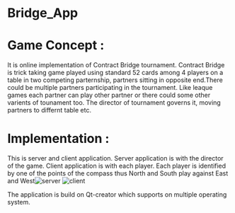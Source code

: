 # Bridge_App
# Game Concept :
It is online implementation of Contract Bridge tournament. Contract Bridge is trick taking game played using standard 52 cards among 4 players on a table in two competing parternship, partners sitting in opposite end.There could be multiple partners participating in the tournament. Like leaque games each partner can play other partner or there could some other varients of tounament too. The director of tournament governs it, moving partners to differnt table etc.



# Implementation :
This is server and client application. Server application is with the director of the game. Client application is with each player. Each player is identified by one of the points of the compass thus North and South play against East and West![server](https://user-images.githubusercontent.com/58909499/235341217-8fcb5e3f-78ca-4182-87fe-3b969c496441.jpg)
![client](https://user-images.githubusercontent.com/58909499/235341324-fc617a01-0329-4957-b67a-258ed2650ac3.jpg)


The application is build on Qt-creator which supports on multiple operating system.
